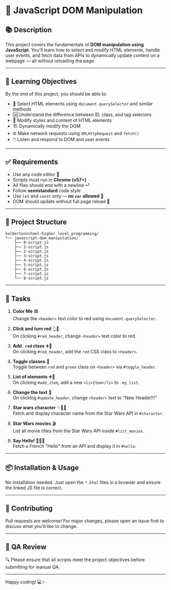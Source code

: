 
# 🎨 JavaScript DOM Manipulation

## 📚 Description

This project covers the fundamentals of **DOM manipulation using JavaScript**. You'll learn how to select and modify HTML elements, handle user events, and fetch data from APIs to dynamically update content on a webpage — all without reloading the page.

---

## 🎯 Learning Objectives

By the end of this project, you should be able to:

- 🧠 Select HTML elements using `document.querySelector` and similar methods
- 🆔 Understand the difference between ID, class, and tag selectors
- 🎨 Modify styles and content of HTML elements
- 🏗️ Dynamically modify the DOM
- 🌐 Make network requests using `XMLHttpRequest` and `fetch()`
- 🖱️ Listen and respond to DOM and user events

---

## ✅ Requirements

- Use any code editor 📝
- Scripts must run in **Chrome (v57+)**
- All files should end with a newline ⏎
- Follow **semistandard** code style
- Use `let` and `const` only — **no `var` allowed** 🚫
- DOM should update without full page reload 🔁

---

## 📁 Project Structure

```
holbertonschool-higher_level_programming/
└── javascript-dom_manipulation/
    ├── 0-script.js
    ├── 1-script.js
    ├── 2-script.js
    ├── 3-script.js
    ├── 4-script.js
    ├── 5-script.js
    ├── 6-script.js
    ├── 7-script.js
    └── 8-script.js
```

---

## 🧪 Tasks

1. **Color Me** 🟥  
   Change the `<header>` text color to red using `document.querySelector`.

2. **Click and turn red** 👆🔴  
   On clicking `#red_header`, change `<header>` text color to red.

3. **Add `.red` class** ➕🔴  
   On clicking `#red_header`, add the `red` CSS class to `<header>`.

4. **Toggle classes** 🔁  
   Toggle between `red` and `green` class on `<header>` via `#toggle_header`.

5. **List of elements** ➕📜  
   On clicking `#add_item`, add a new `<li>Item</li>` to `.my_list`.

6. **Change the text** 📝  
   On clicking `#update_header`, change `<header>` text to "New Header!!!"

7. **Star wars character** ✨🧑‍🚀  
   Fetch and display character name from the Star Wars API in `#character`.

8. **Star Wars movies** 🎬  
   List all movie titles from the Star Wars API inside `#list_movies`.

9. **Say Hello!** 👋🇫🇷  
   Fetch a French "Hello" from an API and display it in `#hello`.

---

## 📦 Installation & Usage

No installation needed. Just open the `*.html` files in a browser and ensure the linked JS file is correct.

---

## 🤝 Contributing

Pull requests are welcome! For major changes, please open an issue first to discuss what you’d like to change.

---

## 🧪 QA Review

🔍 Please ensure that all scripts meet the project objectives before submitting for manual QA.

---

Happy coding! 💻✨